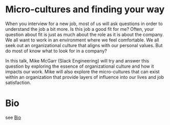 # Micro-cultures and finding your way

When you interview for a new job, most of us will ask questions in order to understand the job a bit more. Is this job a good fit for me? Often, your question about fit is just as much about the role as it is about the company. We all want to work in an environment where we feel comfortable. We all seek out an organizational culture that aligns with our personal values. But do most of know what to look for in a company?

In this talk, Mike McGarr (Slack Engineering) will try and answer this question by exploring the essence of organizational culture and how it impacts our work. Mike will also explore the micro-cultures that can exist within an organization that provide layers of influence into our lives and job satisfaction.


# Bio
see [Bio](../bio.md)
